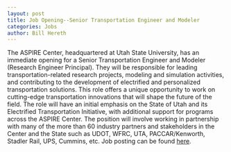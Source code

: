 ```yaml
---
layout: post
title: Job Opening--Senior Transportation Engineer and Modeler
categories: Jobs
author: Bill Hereth
---
```


The ASPIRE Center, headquartered at Utah State University, has an immediate opening for a Senior Transportation Engineer and Modeler (Research Engineer Principal).  They will be responsible for leading transportation-related research projects, modeling and simulation activities, and contributing to the development of electrified and personalized transportation solutions. This role offers a unique opportunity to work on cutting-edge transportation innovations that will shape the future of the field. The role will have an initial emphasis on the State of Utah and its Electrified Transportation Initiative, with additional support for programs across the ASPIRE Center. The position will involve working in partnership with many of the more than 60 industry partners and stakeholders in the Center and the State such as UDOT, WFRC, UTA, PACCAR/Kenworth, Stadler Rail, UPS, Cummins, etc. Job posting can be found [here](https://careers-usu.icims.com/jobs/7173/senior-transportation-engineer-and-modeler/job).